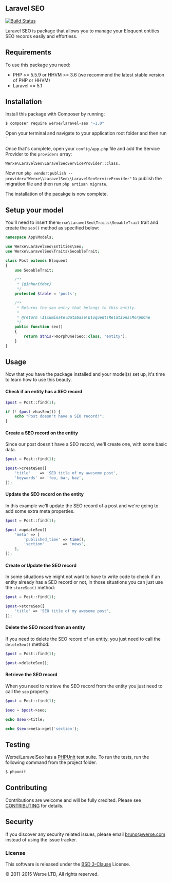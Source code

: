 ## Laravel SEO

[![Build Status](https://travis-ci.org/werxe/laravel-seo.svg?branch=1.0)](https://travis-ci.org/werxe/laravel-seo)

Laravel SEO is package that allows you to manage your Eloquent entities SEO records easily and effortless.

## Requirements

To use this package you need:

- PHP >= 5.5.9 or HHVM >= 3.6 (we recommend the latest stable version of PHP or HHVM)
- Laravel >= 5.1

## Installation

Install this package with Composer by running:

```sh
$ composer require werxe/laravel-seo "~1.0"
```

Open your terminal and navigate to your application root folder and then run `

Once that's complete, open your `config/app.php` file and add the Service Provider to the `providers` array:

    Werxe\LaravelSeo\LaravelSeoServiceProvider::class,

Now run `php vendor:publish --provider="Werxe\\LaravelSeo\\LaravelSeoServiceProvider"` to publish the migration file and then run `php artisan migrate`.

The installation of the pacakge is now complete.

## Setup your model

You'll need to insert the `Werxe\LaravelSeo\Traits\SeoableTrait` trait and create the `seo()` method as specified below:

```php
namespace App\Models;

use Werxe\LaravelSeo\Entities\Seo;
use Werxe\LaravelSeo\Traits\SeoableTrait;

class Post extends Eloquent
{
    use SeoableTrait;

    /**
     * {@inheritdoc}
     */
    protected $table = 'posts';

    /**
     * Returns the seo entry that belongs to this entity.
     *
     * @return \Illuminate\Database\Eloquent\Relations\MorphOne
     */
    public function seo()
    {
        return $this->morphOne(Seo::class, 'entity');
    }
}
```

## Usage

Now that you have the package installed and your model(s) set up, it's time to learn how to use this beauty.

#### Check if an entity has a SEO record

```php
$post = Post::find(1);

if (! $post->hasSeo()) {
    echo "Post doesn't have a SEO record!";
}
```

#### Create a SEO record on the entity

Since our post doesn't have a SEO record, we'll create one, with some basic data.

```php
$post = Post::find(1);

$post->createSeo([
    'title'    => 'SEO title of my awesome post',
    'keywords' => 'foo, bar, baz',
]);
```

#### Update the SEO record on the entity

In this example we'll update the SEO record of a post and we're going to add some extra meta properties.

```php
$post = Post::find(1);

$post->updateSeo([
    'meta' => [
        'published_time' => time(),
        'section'        => 'news',
    ],
]);
```

#### Create or Update the SEO record

In some situations we might not want to have to write code to check if an entity already has a SEO record or not, in those situations you can just use the `storeSeo()` method:

```php
$post = Post::find(1);

$post->storeSeo([
    'title' => 'SEO title of my awesome post',
]);
```

#### Delete the SEO record from an entity

If you need to delete the SEO record of an entity, you just need to call the `deleteSeo()` method:

```php
$post = Post::find(1);

$post->deleteSeo();
```

#### Retrieve the SEO record

When you need to retrieve the SEO record from the entity you just need to call the `seo` property:

```php
$post = Post::find(1);

$seo = $post->seo;

echo $seo->title;

echo $seo->meta->get('section');
```

## Testing

Werxe\LaravelSeo has a [PHPUnit](https://phpunit.de/) test suite. To run the tests, run the following command from the project folder.

```sh
$ phpunit
```

## Contributing

Contributions are welcome and will be fully credited. Please see [CONTRIBUTING](CONTRIBUTING.md) for details.

## Security

If you discover any security related issues, please email bruno@werxe.com instead of using the issue tracker.

### License

This software is released under the [BSD 3-Clause](LICENSE) License.

© 2011-2015 Werxe LTD, All rights reserved.
